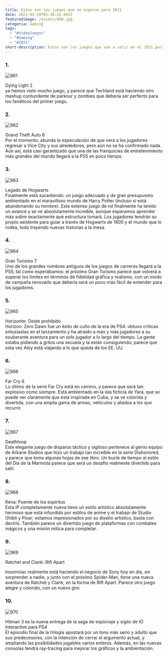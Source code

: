 ```yaml
---
title: Estos son los juegos que se esperan para 2021
date: 2021-05-20T05:38:22.692Z
featuredimage: /assets/960.jpg
categoria: Gaming
tags:
  - "#VideoJuegos"
  - "#Gaming"
  - "#2021"
short-description: Estos son los juegos que van a salir en el 2021 para PS5
---
```

### 1.

![961](/assets/961.jpg "961")

Dying Light 2 <br/>
ya hemos visto mucho juego, y parece que Techland está haciendo otro mashup contundente de parkour y zombies que debería ser perfecto para los fanáticos del primer juego.

### 2.

![962](/assets/962.jpg "962")

Grand Theft Auto 6 <br/>
Por el momento, abunda la especulación de que verá a los jugadores regresar a Vice City y sus alrededores, pero aún no se ha confirmado nada. Aún así, está casi garantizado que una de las franquicias de entretenimiento más grandes del mundo llegará a la PS5 en poco tiempo.

### 3.

![963](/assets/963.jpg "963")

Legado de Hogwarts<br/>
Finalmente está sucediendo: un juego adecuado y de gran presupuesto ambientado en el maravilloso mundo de Harry Potter (incluso si está abandonando su nombre). Este extenso juego de rol finalmente ha tenido un avance y se ve absolutamente increíble, aunque esperamos aprender más sobre exactamente qué estructura tomará. Los jugadores tendrán su propio asistente para guiar a través de Hogwarts de 1800 y el mundo que lo rodea, todo trayendo nuevas historias a la mesa.

### 4.

![964](/assets/964.jpg "964")

Gran Turismo 7<br/>
Uno de los grandes nombres antiguos de los juegos de carreras llegará a la PS5, tal como esperábamos: el próximo Gran Turismo parece que volverá a superar los límites en términos de fidelidad gráfica y realismo, con un modo de campaña renovado que debería será un poco más fácil de entender para los jugadores.

### 5.

![965](/assets/965.jpg "965")

Horizonte: Oeste prohibido<br/>
Horizon: Zero Dawn fue un éxito de culto de la era de PS4: obtuvo críticas entusiastas en el lanzamiento y ha atraído a más y más jugadores a su exuberante aventura para un solo jugador a lo largo del tiempo. La gente estaba pidiendo a gritos una secuela y la están consiguiendo; parece que esta vez Aloy está viajando a lo que queda de los EE. UU.

### 6.

![966](/assets/966.jpeg "966")

Far Cry 6<br/>
Lo último de la serie Far Cry está en camino, y parece que será tan explosivo como siempre. Está ambientado en la isla ficticia de Yara, que se puede ver claramente que está inspirada en Cuba, y se ve colorida y divertida, con una amplia gama de armas, vehículos y aliados a los que recurrir.

### 7.

![967](/assets/967.jpg "967")

Deathloop<br/>
Este elegante juego de disparos táctico y sigiloso pertenece al genio equipo de Arkane Studios que hizo un trabajo tan increíble en la serie Dishonored, y parece que toma algunas hojas de ese libro. Un bucle de tiempo al estilo del Día de la Marmota parece que será un desafío realmente divertido para salir.

### 8.

![968](/assets/968.jpg "968")

Kena: Puente de los espíritus<br/>
Esta IP completamente nueva tiene un estilo artístico absolutamente hermoso que está infundido por estilos de anime y el trabajo de Studio Ghibli y Pixar; estamos impresionados por su diseño artístico, basta con decirlo. También parece un divertido juego de plataformas con combates mágicos y una misión mítica para completar.

### 9.

![969](/assets/969.jpg "969")

Ratchet and Clank: Rift Apart <br/>

Insomniac realmente está haciendo el negocio de Sony hoy en día, sin sorprender a nadie, y junto con el próximo Spider-Man, tiene una nueva aventura de Ratchet y Clank, en la forma de Rift Apart. Parece otro juego alegre y colorido, con un nuevo giro

### 10.

![970](/assets/970.jpg "970")

Hitman 3 es la nueva entrega de la saga de espionaje y sigilo de IO Interactive para PS4 <br/>
El episodio final de la trilogía apostará por un tono más serio y adulto que sus predecesores, con la intención de cerrar el argumento actual, y ampliando las posibilidades jugables varios enteros. Además, en las nuevas consolas tendrá ray-tracing para mejorar los gráficos y la ambientación.